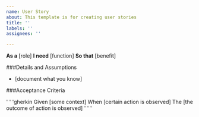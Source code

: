 ```yaml
---
name: User Story
about: This template is for creating user stories
title: ''
labels: ''
assignees: ''

---
```


**As a** [role]
**I need** [function]
**So that** [benefit]

###Details and Assumptions
* [document what you know]

###Acceptance Criteria

' ' 'gherkin
Given [some context]
When [certain action is observed]
The [the outcome of action is observed]
' ' '
